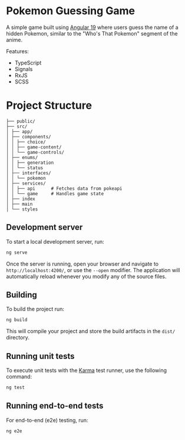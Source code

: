 # Pokemon Guessing Game 

A simple game built using [Angular 19](https://angular.io/) where users guess the name of a hidden Pokemon, similar to the "Who's That Pokemon" segment of the anime.

Features:
- TypeScript
- Signals
- RxJS
- SCSS

# Project Structure
```
├── public/ 
├── src/ 
│ ├── app/ 
│ ├── components/ 
│ │ ├── choice/ 
│ │ ├── game-content/ 
│ │ └── game-controls/ 
│ ├── enums/ 
│ │ ├── generation
│ │ └── status
│ ├── interfaces/ 
│ │ └── pokemon
│ ├── services/ 
│ │ ├── api      # Fetches data from pokeapi
│ │ └── game     # Handles game state
│ ├── index
│ ├── main
│ └── styles
```
## Development server

To start a local development server, run:

```bash
ng serve
```

Once the server is running, open your browser and navigate to `http://localhost:4200/`, or use the ```--open``` modifier. The application will automatically reload whenever you modify any of the source files.

## Building

To build the project run:

```bash
ng build
```

This will compile your project and store the build artifacts in the `dist/` directory.

## Running unit tests

To execute unit tests with the [Karma](https://karma-runner.github.io) test runner, use the following command:

```bash
ng test
```

## Running end-to-end tests

For end-to-end (e2e) testing, run:

```bash
ng e2e
```
